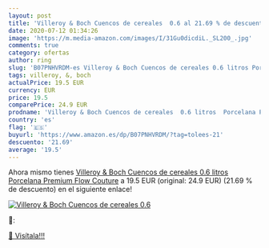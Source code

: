 ```yaml
---
layout: post
title: 'Villeroy & Boch Cuencos de cereales  0.6 al 21.69 % de descuento'
date: 2020-07-12 01:34:26
image: 'https://m.media-amazon.com/images/I/31Gu0dicdiL._SL200_.jpg'
comments: true
category: ofertas
author: ring
slug: 'B07PNHVRDM-es Villeroy & Boch Cuencos de cereales 0.6 litros Porcelana...'
tags: villeroy, &, boch
actualPrice: 19.5 EUR
currency: EUR
price: 19.5
comparePrice: 24.9 EUR
prodname: 'Villeroy & Boch Cuencos de cereales  0.6 litros  Porcelana Premium  Flow Couture'
country: 'es'
flag: '🇪🇸'
buyurl: 'https://www.amazon.es/dp/B07PNHVRDM/?tag=tolees-21'
descuento: '21.69'
average: '19.5'
---
```


Ahora mismo tienes [Villeroy & Boch Cuencos de cereales  0.6 litros  Porcelana Premium  Flow Couture](https://www.amazon.es/dp/B07PNHVRDM/?tag=tolees-21) a 19.5 EUR (original: 24.9 EUR) (21.69 %  de descuento) en el siguiente enlace!

[![Villeroy & Boch Cuencos de cereales  0.6](https://m.media-amazon.com/images/I/31Gu0dicdiL._SL200_.jpg)](https://www.amazon.es/dp/B07PNHVRDM/?tag=tolees-21)

🔎:


[🛒 Visítala!!!](https://www.amazon.es/dp/B07PNHVRDM/?tag=tolees-21)
